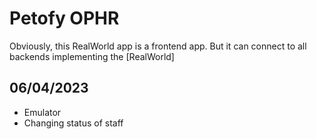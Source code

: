 # Petofy OPHR
Obviously, this RealWorld app is a frontend app. But it can connect to all backends implementing the [RealWorld]

## 06/04/2023

* Emulator
* Changing status of staff